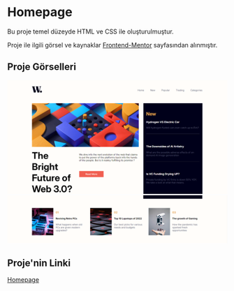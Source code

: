 # Homepage
Bu proje temel düzeyde HTML ve CSS ile oluşturulmuştur.

Proje ile ilgili görsel ve kaynaklar [Frontend-Mentor](https://www.frontendmentor.io/solutions/interactive-news-homepage-created-using-javascript-Wy8vrbepPk) sayfasından alınmıştır.

## Proje Görselleri
![Proje-gorsel-1](./images/projegorsel-1.PNG)
![Proje-gorsel-1](./images/projegorsel-2.PNG)

## Proje'nin Linki
[Homepage](https://homepage-can-demo.netlify.app/)